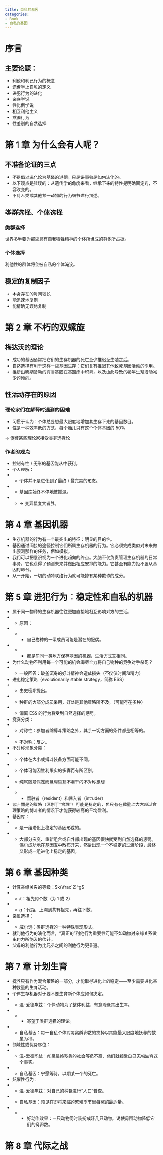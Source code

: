 ```yaml
---
title: 自私的基因
categories:
- Book
- 自私的基因
---
```

# 序言

## 主要论题：

- 利他和利己行为的概念
- 遗传学上自私的定义
- 进犯行为的进化
- 亲族学说
- 性比例学说
- 相互利他主义
- 欺骗行为
- 性差别的自然选择

# 第 1 章 为什么会有人呢？

## 不准备论证的三点

- 不提倡以进化论为基础的道德，只是讲事物是如何进化的。
- 以下观点是错误的：从遗传学的角度来看，继承下来的特性是明确固定的，不容改变的。
- 不对人类或其他某一动物的行为细节进行描述。

## 类群选择、个体选择

### 类群选择

世界多半要为那些具有自我牺牲精神的个体所组成的群体所占据。

### 个体选择

利他性的群体将会被自私的个体淹没。

## 稳定的复制因子

- 本身存在的时间较长
- 能迅速地复制
- 能精确无误地复制

# 第 2 章 不朽的双螺旋

## 梅达沃的理论

- 成功的基因通常把它们的生存机器的死亡至少推迟至生殖之后。
- 自然选择有利于这样一些基因生存：它们具有推迟其他致死基因活动的作用。
- 推断出晚期活动的有害基因在基因库中积累，以及由此导致的老年生殖活动减少的倾向。

## 性活动存在的原因

### 理论家们在解释时遇到的困难

- 习惯于认为：个体总是想最大限度地增加其生存下来的基因数目。
- 性是一种效率低的方式，每个胎儿只有这个个体基因的 $50\%$

$\rightarrow$ 促使某些理论家接受类群选择论

### 作者的观点

- 控制有性 / 无形的基因能从中获利。
- 个人理解：
- - 个体并不是进化到了最终 / 最完美的形态。
- - 基因库始终不停地被搅混。
- - $\rightarrow$ 变异幅度大者胜。

# 第 4 章 基因机器

- 生存机器的行为有一个最突出的特征：明显的目的性。
- 基因通过间接的途径控制它们所属生存机器的行为。它必须完成类似对未来做出预测那样的任务，例如模拟。
- 我们可以把意识视为一个进化趋向的终点。大脑不仅负责管理生存机器的日常事务，它也获得了预测未来并做出相应安排的能力。它甚至有能力拒不服从基因的命令。
- 从一开始，一切的动物联络行为就可能掺有某种欺诈的成分。

# 第 5 章 进犯行为：稳定性和自私的机器

- 属于同一物种的生存机器往往更加直接地相互影响对方的生活。
- - 原因：
- - - 自己物种的一半成员可能是潜在的配偶。
- - - 都是在同一类地方保存基因的机器，生活方式又相同。
- 为什么动物不利用每一个可能的机会竭尽全力将自己物种的竞争对手杀死？
- - 一般回答：破釜沉舟的好斗精神会造成损失（不仅仅时间和精力）
- 进化稳定策略（evolutionarily stable strategy，简称 ESS）
- - 由史密斯提出。
- - 种群的大部分成员采用，好处是其他策略所不及。（可能存在多种）
- - 偏离 ESS 的行为将受到自然选择的惩罚。
- 竞赛分类：
- - 对称性：参加者除搏斗策略之外，其余一切方面的条件都是相等的。
- - 不对称：反之。
- 不对称现象分类：
- - 个体在大小或搏斗装备方面可能不同。
- - 个体可能因胜利果实的多寡而有所区别。
- - 纯属随意假定而且明显互不相干的不对称想想
- - - 留驻者（resident）和闯入者（intruder）
- 似非而是的策略（区别于“合理”）可能是稳定的，但只有在数量上大大超过合理策略的博斗者的情况下才能获得较高的平均盈利。
- 基因库：
- - 是一组进化上稳定的基因形成的。
- - 大部分突变、重新组合或自外部出现的基因很快就受到自然选择的惩罚。偶尔成功地在基因库中散布开来，然后出现一个不稳定的过渡阶段，最终又形成一组进化上稳定的基因。

# 第 6 章 基因种类

- 计算亲缘关系的等级：$k(\frac12)^g$
- - $k$：祖先的个数（为 1 或 2）
- - $g$：代距。上溯到共有祖先，再往下数。
- 亲属选择：
- - 威尔逊：类群选择的一种特殊表现形式。
- 就利他行为的演化而言，“真正的”利他行为重要性可能不如动物对亲缘关系做出的力所能及的估计。
- 父母的利他行为比兄弟之间的利他行为更普遍。

# 第 7 章 计划生育

- 抚养只有作为混合策略的一部分，才能取得进化上的稳定——至少需要进化某种数量的生育活动。
- 个体生存机器对于要不要生育新个体应如何决定。
- - 温-爱德华兹：个体动物为了整体利益，有意降低其出生率。
- - - 寄望于类群选择的理论。
- - 自私基因：每一自私个体对每窝孵卵数的抉择以其能最大限度地抚养的数量为准。
- 领域性或优势序位：
- - 温-爱德华兹：如果最终取得的社会等级不高，他们就接受自己无权生育这个事实。
- - 自私基因：宁愿等待，以期某一个的死亡。
- 炫耀性行为：
- - 温-爱德华兹：对自己的种群进行“人口”普查。
- - 自私基因：预见在即将来临的繁殖季节里每窝的最适量。
- - - 好动作效果：一只动物同时装扮成好几只动物。诱使周围动物降低它们的窝卵数。

# 第 8 章 代际之战

